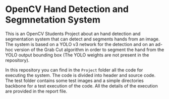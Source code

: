 # OpenCV Hand Detection and Segmnetation System
This is an OpenCV Students Project about an hand detection and segmentation system that can detect and segments hands from an image. The system is based on a YOLO v3 network for the detection and on an ad-hoc version of the Grab Cut algorithm in order to segment the hand from the YOLO output bounding box (The YOLO weights are not present in the repository). 

In this repository you can find in the <code>Project</code> folder all the code for executing the system. The code is divided into header and source code. The test folder contains some test images and a simple directories backbone for a test execution of the code. All the details of the execution are provided in the report file. 
